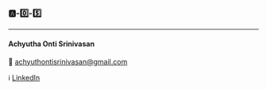 ### :a:-:zero:-:five:
----------------------------------------------

#### Achyutha Onti Srinivasan

:email:      achyuthontisrinivasan@gmail.com

:information_source:       [LinkedIn](https://www.linkedin.com/in/achyutha-onti-srinivasan/)
